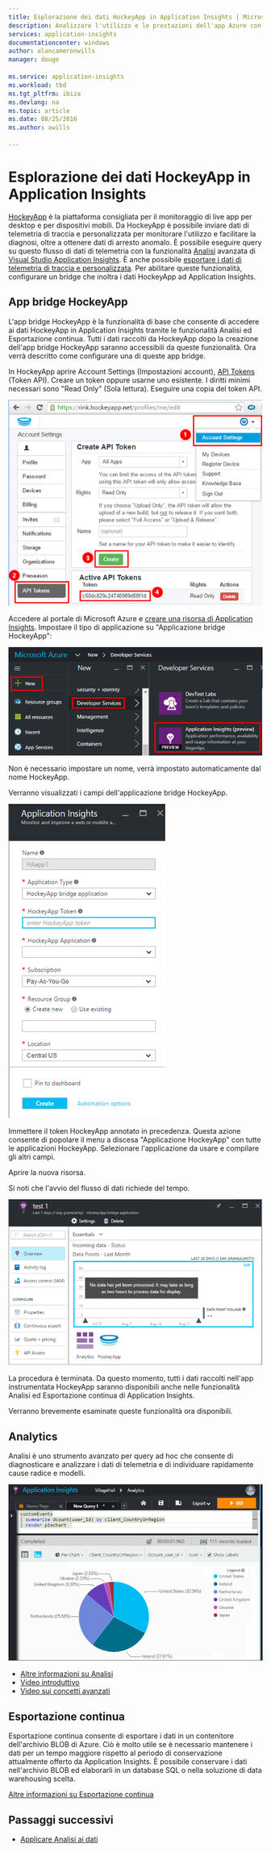 ```yaml
---
title: Esplorazione dei dati HockeyApp in Application Insights | Microsoft Docs
description: Analizzare l'utilizzo e le prestazioni dell'app Azure con Application Insights.
services: application-insights
documentationcenter: windows
author: alancameronwills
manager: douge

ms.service: application-insights
ms.workload: tbd
ms.tgt_pltfrm: ibiza
ms.devlang: na
ms.topic: article
ms.date: 08/25/2016
ms.author: awills

---
```

# Esplorazione dei dati HockeyApp in Application Insights
[HockeyApp](https://azure.microsoft.com/services/hockeyapp/) è la piattaforma consigliata per il monitoraggio di live app per desktop e per dispositivi mobili. Da HockeyApp è possibile inviare dati di telemetria di traccia e personalizzata per monitorare l'utilizzo e facilitare la diagnosi, oltre a ottenere dati di arresto anomalo. È possibile eseguire query su questo flusso di dati di telemetria con la funzionalità [Analisi](app-insights-analytics.md) avanzata di [Visual Studio Application Insights](app-insights-overview.md). È anche possibile [esportare i dati di telemetria di traccia e personalizzata](app-insights-export-telemetry.md). Per abilitare queste funzionalità, configurare un bridge che inoltra i dati HockeyApp ad Application Insights.

## App bridge HockeyApp
L'app bridge HockeyApp è la funzionalità di base che consente di accedere ai dati HockeyApp in Application Insights tramite le funzionalità Analisi ed Esportazione continua. Tutti i dati raccolti da HockeyApp dopo la creazione dell'app bridge HockeyApp saranno accessibili da queste funzionalità. Ora verrà descritto come configurare una di queste app bridge.

In HockeyApp aprire Account Settings (Impostazioni account), [API Tokens](https://rink.hockeyapp.net/manage/auth_tokens) (Token API). Creare un token oppure usarne uno esistente. I diritti minimi necessari sono "Read Only" (Sola lettura). Eseguire una copia del token API.

![Ottenere un token API HockeyApp](./media/app-insights-hockeyapp-bridge-app/01.png)

Accedere al portale di Microsoft Azure e [creare una risorsa di Application Insights](app-insights-create-new-resource.md). Impostare il tipo di applicazione su "Applicazione bridge HockeyApp":

![Nuova risorsa di Application Insights](./media/app-insights-hockeyapp-bridge-app/02.png)

Non è necessario impostare un nome, verrà impostato automaticamente dal nome HockeyApp.

Verranno visualizzati i campi dell'applicazione bridge HockeyApp.

![Immettere i campi dell'app bridge](./media/app-insights-hockeyapp-bridge-app/03.png)

Immettere il token HockeyApp annotato in precedenza. Questa azione consente di popolare il menu a discesa "Applicazione HockeyApp" con tutte le applicazioni HockeyApp. Selezionare l'applicazione da usare e compilare gli altri campi.

Aprire la nuova risorsa.

Si noti che l'avvio del flusso di dati richiede del tempo.

![Risorsa di Application Insights in attesa dei dati](./media/app-insights-hockeyapp-bridge-app/04.png)

La procedura è terminata. Da questo momento, tutti i dati raccolti nell'app instrumentata HockeyApp saranno disponibili anche nelle funzionalità Analisi ed Esportazione continua di Application Insights.

Verranno brevemente esaminate queste funzionalità ora disponibili.

## Analytics
Analisi è uno strumento avanzato per query ad hoc che consente di diagnosticare e analizzare i dati di telemetria e di individuare rapidamente cause radice e modelli.

![Analytics](./media/app-insights-hockeyapp-bridge-app/05.png)

* [Altre informazioni su Analisi](app-insights-analytics-tour.md)
* [Video introduttivo](https://channel9.msdn.com/events/Build/2016/T666)
* [Video sui concetti avanzati](https://channel9.msdn.com/Events/Build/2016/P591)

## Esportazione continua
Esportazione continua consente di esportare i dati in un contenitore dell'archivio BLOB di Azure. Ciò è molto utile se è necessario mantenere i dati per un tempo maggiore rispetto al periodo di conservazione attualmente offerto da Application Insights. È possibile conservare i dati nell'archivio BLOB ed elaborarli in un database SQL o nella soluzione di data warehousing scelta.

[Altre informazioni su Esportazione continua](app-insights-export-telemetry.md)

## Passaggi successivi
* [Applicare Analisi ai dati](app-insights-analytics-tour.md)

<!---HONumber=AcomDC_0831_2016-->